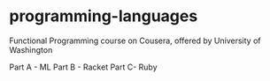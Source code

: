 # programming-languages
Functional Programming course on Cousera, offered by University of Washington 

Part A - ML
Part B - Racket
Part C- Ruby

